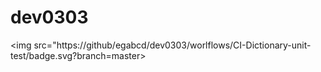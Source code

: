 # dev0303
<img src="https://github/egabcd/dev0303/worlflows/CI-Dictionary-unit-test/badge.svg?branch=master>  
